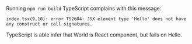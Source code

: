 Running `npm run build` TypeScript complains with this message:
```
index.tsx(9,10): error TS2604: JSX element type 'Hello' does not have any construct or call signatures.
```
TypeScript is able infer that World is React component, but fails on Hello.
